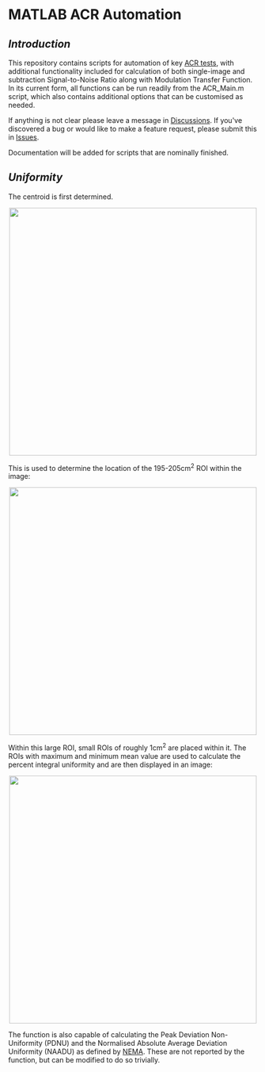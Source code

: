 # MATLAB ACR Automation
## _Introduction_

This repository contains scripts for automation of key [ACR tests](https://www.acraccreditation.org/-/media/acraccreditation/documents/mri/largephantomguidance.pdf), with additional functionality included for calculation of both single-image and subtraction Signal-to-Noise Ratio along with Modulation Transfer Function.
In its current form, all functions can be run readily from the ACR_Main.m script, which also contains additional options that can be customised as needed.

If anything is not clear please leave a message in [Discussions](https://github.com/YassineRMH/MATLAB_ACR_Automation/discussions). If you've discovered a bug or would like to make a feature request, please submit this in [Issues](https://github.com/YassineRMH/MATLAB_ACR_Automation/issues).

Documentation will be added for scripts that are nominally finished.

## _Uniformity_

The centroid is first determined.

<p align="center">
<img src="https://user-images.githubusercontent.com/96583432/150523210-9f1959f8-1a01-4748-bb01-c4487fae9a73.png" width="500"> 
</p>

This is used to determine the location of the 195-205cm<sup>2</sup> ROI within the image:

<p align="center">
<img src="https://user-images.githubusercontent.com/96583432/150523943-f08567e7-7d15-4cbb-8ee5-7dee97528b80.png" width="500">
</p>

Within this large ROI, small ROIs of roughly 1cm<sup>2</sup> are placed within it. The ROIs with maximum and minimum mean value are used to calculate the percent integral uniformity and are then displayed in an image:

<p align="center">
<img src="https://user-images.githubusercontent.com/96583432/150523525-cd16f82e-3ea4-42a8-aafb-ddd851d59bc2.png" width="500">
</p>

The function is also capable of calculating the Peak Deviation Non-Uniformity (PDNU) and the Normalised Absolute Average Deviation Uniformity (NAADU) as defined by [NEMA](https://www.nema.org/standards/view/determination-of-image-uniformity-in-diagnostic-magnetic-resonance-images). These are not reported by the function, but can be modified to do so trivially.

